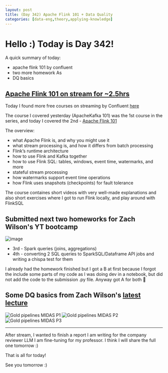 ```yaml
---
layout: post
title: (Day 342) Apache Flink 101 + Data Quality
categories: [data-eng,theory,applying-knowledge]
---
```


# Hello :) Today is Day 342!
A quick summary of today:
* apache flink 101 by confluent
* two more homework As
* DQ basics

## [Apache Flink 101 on stream for ~2.5hrs](https://www.youtube.com/watch?v=QPrcCC-lrZQ)

Today I found more free courses on streaming by Confluent [here](https://developer.confluent.io/courses/?course=for-developers#fundamentals)

The course I covered yesterday (ApacheKafka 101) was the 1st course in the series, and today I covered the 2nd - [Apache Flink 101](https://developer.confluent.io/courses/apache-flink/intro/)

The overview:

* what Apache Flink is, and why you might use it
* what stream processing is, and how it differs from batch processing
* Flink’s runtime architecture
* how to use Flink and Kafka together
* how to use Flink SQL: tables, windows, event time, watermarks, and more
* stateful stream processing
* how watermarks support event time operations
* how Flink uses snapshots (checkpoints) for fault tolerance

The course containes short videos with very well-made explanations and also short exercises where I got to run Flink locally, and play around with FlinkSQL

## Submitted next two homeworks for Zach Wilson's YT bootcamp

![image](https://github.com/user-attachments/assets/638a4212-7b1a-4d31-b0eb-afa966d8cbdc)

* 3rd - Spark queries (joins, aggregations)
* 4th - converting 2 SQL queries to SparkSQL/Dataframe API jobs and writing a chispa test for them

I already had the homework finished but I got a B at first because I forgot the include some parts of my code as I was doing dev in a notebook, but did not add the code to the submission .py file. Anyway got A for both 🥳

## Some DQ basics from Zach Wilson's [latest lecture](https://www.youtube.com/watch?v=JiedBnTFCeg)

![Gold pipelines MIDAS P1](https://github.com/user-attachments/assets/f93af940-c625-4fb5-842f-04dc962d54cc)
![Gold pipelines MIDAS P2](https://github.com/user-attachments/assets/eb3efcdc-9245-498a-b73c-6b729db790ab)
![Gold pipelines MIDAS P3](https://github.com/user-attachments/assets/35f1921c-21c3-47d4-a801-4fd858b945b8)

---

After stream, I wanted to finish a report I am writing for the company reviewer LLM I am fine-tuning for my professor. I think I will share the full one tomorrow :)

That is all for today!

See you tomorrow :)

